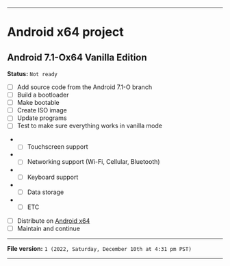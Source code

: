 
***

# Android x64 project

## Android 7.1-Ox64 Vanilla Edition

**Status:** `Not ready`

- [ ] Add source code from the Android 7.1-O branch
- [ ] Build a bootloader
- [ ] Make bootable
- [ ] Create ISO image
- [ ] Update programs
- [ ] Test to make sure everything works in vanilla mode
- - [ ] Touchscreen support
- - [ ] Networking support (Wi-Fi, Cellular, Bluetooth)
- - [ ] Keyboard support
- - [ ] Data storage
- - [ ] ETC
- [ ] Distribute on [Android x64](https://archive.org/details/@android-x64)
- [ ] Maintain and continue

***

**File version:** `1 (2022, Saturday, December 10th at 4:31 pm PST)`

***

